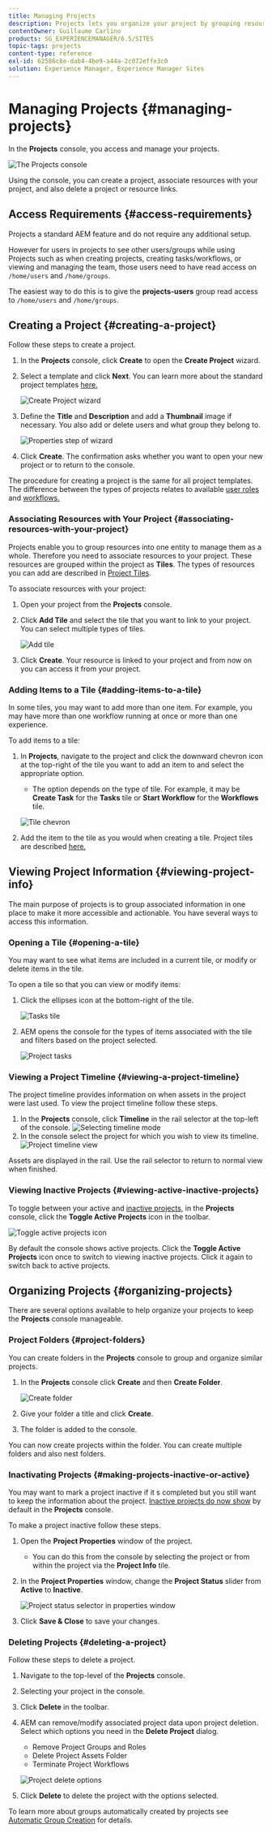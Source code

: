 ```yaml
---
title: Managing Projects
description: Projects lets you organize your project by grouping resources into one entity which can be acessed and managed intheProjects console
contentOwner: Guillaume Carlino
products: SG_EXPERIENCEMANAGER/6.5/SITES
topic-tags: projects
content-type: reference
exl-id: 62586c8e-dab4-4be9-a44a-2c072effe3c0
solution: Experience Manager, Experience Manager Sites
---
```


# Managing Projects {#managing-projects}

In the **Projects** console, you access and manage your projects.

![The Projects console](assets/projects-console.png)

Using the console, you can create a project, associate resources with your project, and also delete a project or resource links. 

## Access Requirements {#access-requirements}

Projects a standard AEM feature and do not require any additional setup.

However for users in projects to see other users/groups while using Projects such as when creating projects, creating tasks/workflows, or viewing and managing the team, those users need to have read access on `/home/users` and `/home/groups`.

The easiest way to do this is to give the **projects-users** group read access to `/home/users` and `/home/groups`.

## Creating a Project {#creating-a-project}

Follow these steps to create a project.

1. In the **Projects** console, click **Create** to open the **Create Project** wizard.
1. Select a template and click **Next**. You can learn more about the standard project templates [here.](/help/sites-authoring/projects.md#project-templates)

   ![Create Project wizard](assets/create-project-wizard.png)

1. Define the **Title** and **Description** and add a **Thumbnail** image if necessary. You also add or delete users and what group they belong to.

   ![Properties step of wizard](assets/create-project-wizard-properties.png)

1. Click **Create**. The confirmation asks whether you want to open your new project or to return to the console.

The procedure for creating a project is the same for all project templates. The difference between the types of projects relates to available [user roles](/help/sites-authoring/projects.md) and [workflows.](/help/sites-authoring/projects-with-workflows.md)

### Associating Resources with Your Project {#associating-resources-with-your-project}

Projects enable you to group resources into one entity to manage them as a whole. Therefore you need to associate resources to your project. These resources are grouped within the project as **Tiles**. The types of resources you can add are described in [Project Tiles](/help/sites-authoring/projects.md#project-tiles).

To associate resources with your project:

1. Open your project from the **Projects** console.
1. Click **Add Tile** and select the tile that you want to link to your project. You can select multiple types of tiles.

   ![Add tile](assets/project-add-tile.png)

1. Click **Create**. Your resource is linked to your project and from now on you can access it from your project.

### Adding Items to a Tile {#adding-items-to-a-tile}

In some tiles, you may want to add more than one item. For example, you may have more than one workflow running at once or more than one experience.

To add items to a tile:

1. In **Projects**, navigate to the project and click the downward chevron icon at the top-right of the tile you want to add an item to and select the appropriate option.

   * The option depends on the type of tile. For example, it may be **Create Task** for the **Tasks** tile or **Start Workflow** for the **Workflows** tile.

   ![Tile chevron](assets/project-tile-create-task.png)

1. Add the item to the tile as you would when creating a tile. Project tiles are described [here.](/help/sites-authoring/projects.md#project-tiles)

## Viewing Project Information {#viewing-project-info}

The main purpose of projects is to group associated information in one place to make it more accessible and actionable. You have several ways to access this information.

### Opening a Tile {#opening-a-tile}

You may want to see what items are included in a current tile, or modify or delete items in the tile.

To open a tile so that you can view or modify items:

1. Click the ellipses icon at the bottom-right of the tile.

   ![Tasks tile](assets/project-tile-tasks.png)

1. AEM opens the console for the types of items associated with the tile and filters based on the project selected.

   ![Project tasks](assets/project-tasks.png)

### Viewing a Project Timeline {#viewing-a-project-timeline}

The project timeline provides information on when assets in the project were last used. To view the project timeline follow these steps.

1. In the **Projects** console, click **Timeline** in the rail selector at the top-left of the console.
   ![Selecting timeline mode](assets/projects-timeline-rail.png)
2. In the console select the project for which you wish to view its timeline.
   ![Project timeline view](assets/project-timeline-view.png)

Assets are displayed in the rail. Use the rail selector to return to normal view when finished.

### Viewing Inactive Projects {#viewing-active-inactive-projects}

To toggle between your active and [inactive projects,](#making-projects-inactive-or-active) in the **Projects** console, click the **Toggle Active Projects** icon in the toolbar.

![Toggle active projects icon](assets/projects-toggle-active.png)

By default the console shows active projects. Click the **Toggle Active Projects** icon once to switch to viewing inactive projects. Click it again to switch back to active projects.

## Organizing Projects {#organizing-projects}

There are several options available to help organize your projects to keep the **Projects** console manageable.

### Project Folders {#project-folders}

You can create folders in the **Projects** console to group and organize similar projects.

1. In the **Projects** console click **Create** and then **Create Folder**.

   ![Create folder](assets/project-create-folder.png)

1. Give your folder a title and click **Create**.

1. The folder is added to the console.

You can now create projects within the folder. You can create multiple folders and also nest folders. 

### Inactivating Projects {#making-projects-inactive-or-active}

You may want to mark a project inactive if it s completed but you still want to keep the information about the project. [Inactive projects do now show](#viewing-active-inactive-projects) by default in the **Projects** console.

To make a project inactive follow these steps.

1. Open the **Project Properties** window of the project.
   * You can do this from the console by selecting the project or from within the project via the **Project Info** tile.
1. In the **Project Properties** window, change the **Project Status** slider from **Active** to **Inactive**.

   ![Project status selector in properties window](assets/project-status.png)

1. Click **Save &amp; Close** to save your changes.

### Deleting Projects {#deleting-a-project}

Follow these steps to delete a project.

1. Navigate to the top-level of the **Projects** console.
1. Selecting your project in the console.
1. Click **Delete** in the toolbar.
1. AEM can remove/modify associated project data upon project deletion. Select which options you need in the **Delete Project** dialog.
   * Remove Project Groups and Roles
   * Delete Project Assets Folder
   * Terminate Project Workflows

   ![Project delete options](assets/project-delete-options.png)
1. Click **Delete** to delete the project with the options selected.

To learn more about groups automatically created by projects see [Automatic Group Creation](/help/sites-authoring/projects.md#auto-group-creation) for details.
